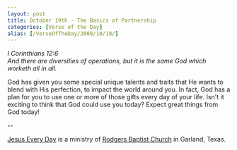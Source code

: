 ```yaml
---
layout: post
title: October 19th - The Basics of Partnership
categories: [Verse of the Day]
alias: [/VerseOfTheDay/2008/10/19/]
---
```


_I Corinthians 12:6  
And there are diversities of operations, but it is the same God
which worketh all in all._

God has given you some special unique talents and traits that He
wants to blend with His perfection, to impact the world around you.
In fact, God has a plan for you to use one or more of those gifts
every day of your life. Isn't it exciting to think that God could use
you today? Expect great things from God today!

 --

<a href=http://jesuseveryday.net>Jesus Every Day</a> is a ministry of <a href=http://rodgersbaptist.net>Rodgers Baptist Church</a> in Garland, Texas.
